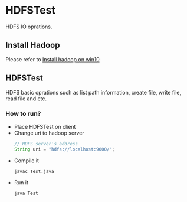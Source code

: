 # HDFSTest
HDFS IO oprations.

## Install Hadoop
Please refer to [Install hadoop on win10][1]

## HDFSTest
HDFS basic oprations such as list path information, create file, write file, read file and etc.

### How to run?
- Place HDFSTest on client
- Change uri to hadoop server
  ``` java
  // HDFS server's address
  String uri = "hdfs://localhost:9000/";
  ```
- Compile it
  ``` shell
  javac Test.java
  ```
- Run it
  ``` shell
  java Test
  ```

[1]: Install_hadoop_on_win10.md